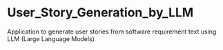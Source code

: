 # User_Story_Generation_by_LLM
Application to generate user stories from software requirement text using LLM (Large Language Models)

